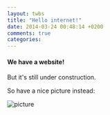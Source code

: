 ```yaml
---
layout: twbs
title: "Hello internet!"
date: 2014-03-24 00:48:14 +0200
comments: true
categories:
---
```


#### We have a website!

But it's still under construction.

So have a nice picture instead:

![picture](http://media-cache-ec0.pinimg.com/236x/27/47/2c/27472c3eef60cc96354d66ccd77b1fa5.jpg)
